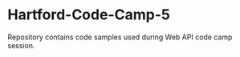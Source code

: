 Hartford-Code-Camp-5
====================

Repository contains code samples used during Web API code camp session.